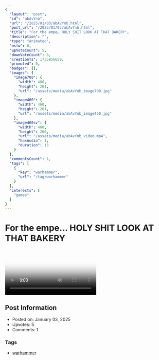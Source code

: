 ```yaml
---
{
  "layout": "post",
  "id": "abAvYnb",
  "url": "/2025/01/03/abAvYnb.html",
  "post_url": "/2025/01/03/abAvYnb.html",
  "title": "For the empe… HOLY SHIT LOOK AT THAT BAKERY",
  "description": "",
  "type": "Animated",
  "nsfw": 0,
  "upVoteCount": 5,
  "downVoteCount": 8,
  "creationTs": 1735856659,
  "promoted": 0,
  "badges": [],
  "images": {
    "image700": {
      "width": 460,
      "height": 261,
      "url": "/assets/media/abAvYnb_image700.jpg"
    },
    "image460": {
      "width": 460,
      "height": 261,
      "url": "/assets/media/abAvYnb_image460.jpg"
    },
    "image460sv": {
      "width": 460,
      "height": 260,
      "url": "/assets/media/abAvYnb_video.mp4",
      "hasAudio": 1,
      "duration": 13
    }
  },
  "commentsCount": 1,
  "tags": [
    {
      "key": "warhammer",
      "url": "/tag/warhammer"
    }
  ],
  "interests": [
    "games"
  ]
}
---
```


# For the empe… HOLY SHIT LOOK AT THAT BAKERY

<video controls playsinline loop poster="/assets/media/abAvYnb_image460.jpg">
  <source src="/assets/media/abAvYnb_video.mp4" type="video/mp4">
  Your browser does not support the video tag.
</video>

## Post Information

- Posted on: January 03, 2025
- Upvotes: 5
- Comments: 1

### Tags

- [warhammer](/tag/warhammer)
